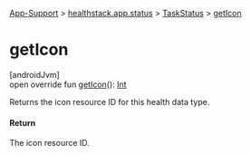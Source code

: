 
[App-Support](../../../index.html) > [healthstack.app.status](../index.html) > [TaskStatus](index.html) > [getIcon](get-icon.html)



# getIcon



[androidJvm]\
open override fun [getIcon](get-icon.html)(): [Int](https://kotlinlang.org/api/latest/jvm/stdlib/kotlin/-int/index.html)



Returns the icon resource ID for this health data type.



#### Return



The icon resource ID.





